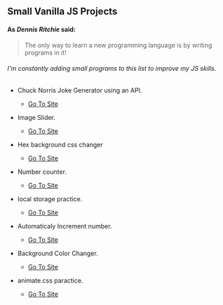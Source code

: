 ## Small Vanilla JS Projects
####  As *Dennis Ritchie* said:

> The only way to learn a new programming language is
> by writing programs in it!

###### I'm constantly adding small programs to this list to improve my JS skills.

* Chuck Norris Joke Generator using an API.
  * [Go To Site](https://kcode100.github.io/small-vanilla-JS-programs/chuck-norris-joke-generator)

* Image Slider.
  * [Go To Site](https://kcode100.github.io/small-vanilla-JS-programs/image-slider)

* Hex background css changer  
  * [Go To Site](https://kcode100.github.io/small-vanilla-JS-programs/Hex-number-bg-color)

* Number counter.
  * [Go To Site](https://kcode100.github.io/small-vanilla-JS-programs/counter)

* local storage practice.
  * [Go To Site](https://kcode100.github.io/small-vanilla-JS-programs/local-storage) 

* Automaticaly Increment number.
  * [Go To Site](https://kcode100.github.io/small-vanilla-JS-programs/number-incrementor)
  
* Background Color Changer.
  * [Go To Site](https://kcode100.github.io/small-vanilla-JS-programs/bg-color)

* animate.css paractice.
  * [Go To Site](https://kcode100.github.io/small-vanilla-JS-programs/animation)
